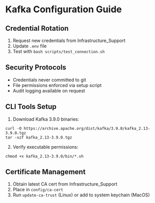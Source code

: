 # Kafka Configuration Guide

## Credential Rotation
1. Request new credentials from Infrastructure_Support
2. Update `.env` file
3. Test with `bash scripts/test_connection.sh`

## Security Protocols
- Credentials never committed to git
- File permissions enforced via setup script
- Audit logging available on request

## CLI Tools Setup

1. Download Kafka 3.9.0 binaries:
```
curl -O https://archive.apache.org/dist/kafka/3.9.0/kafka_2.13-3.9.0.tgz
tar -xzf kafka_2.13-3.9.0.tgz
```

2. Verify executable permissions:
```
chmod +x kafka_2.13-3.9.0/bin/*.sh

```

## Certificate Management

1. Obtain latest CA cert from Infrastructure_Support
2. Place in `config/ca-cert`
3. Run `update-ca-trust` (Linux) or add to system keychain (MacOS)

